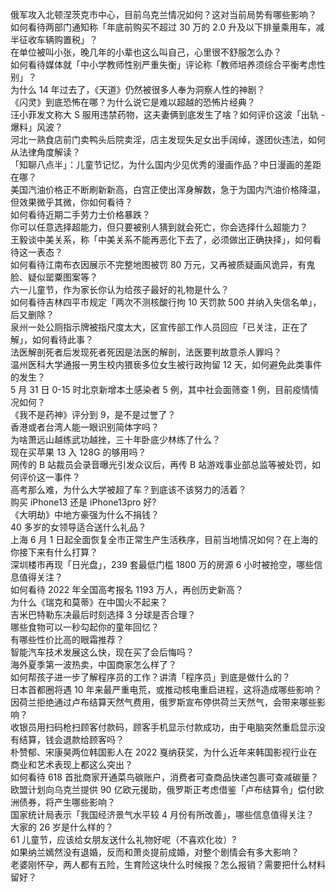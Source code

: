 俄军攻入北顿涅茨克市中心，目前乌克兰情况如何？这对当前局势有哪些影响？  
如何看待两部门通知称「年底前购买不超过 30 万的 2.0 升及以下排量乘用车，减半征收车辆购置税」？  
在单位被叫小张，晚几年的小辈也这么叫自己，心里很不舒服怎么办？  
如何看待媒体就「中小学教师性别严重失衡」评论称「教师培养须综合平衡考虑性别」？  
为什么 14 年过去了，《天道》仍然被很多人奉为洞察人性的神剧？  
《闪灵》到底恐怖在哪？为什么说它是难以超越的恐怖片经典？  
汪小菲发文称大 S 服用违禁药物，这夫妻俩到底发生了啥？如何评价这波「出轨 - 爆料」风波？  
河北一熟食店前门卖鸭头后院卖淫，店主发现失足女出手阔绰，遂团伙违法，如何从法律角度解读？  
「知聊八点半」：儿童节记忆，为什么国内少见优秀的漫画作品？中日漫画的差距在哪？  
美国汽油价格正不断刷新新高，白宫正使出浑身解数，急于为国内汽油价格降温，但效果微乎其微，你如何看待？  
如何看待近期二手劳力士价格暴跌？  
你可以任意选择超能力，但只要被别人猜到就会死亡，你会选择什么超能力？  
王毅谈中美关系，称「中美关系不能再恶化下去了，必须做出正确抉择」，如何看待这一表态？  
如何看待江南布衣因展示不完整地图被罚 80 万元，又再被质疑画风诡异，有鬼脸、疑似罂粟图案等？  
六一儿童节，作为家长你认为给孩子最好的礼物是什么？  
如何看待吉林四平市规定「两次不测核酸行拘 10 天罚款 500 并纳入失信名单」，后又删除？  
泉州一处公厕指示牌被指尺度太大，区宣传部工作人员回应「已关注，正在了解」，如何看待此事？  
法医解剖死者后发现死者死因是法医的解剖，法医要判故意杀人罪吗？  
温州医科大学通报一男生校内猥亵多位女生被行政拘留 12 天，如何避免此类事件的发生？  
5 月 31 日 0-15 时北京新增本土感染者 5 例，其中社会面筛查 1 例，目前疫情情况如何？  
《我不是药神》评分到 9，是不是过誉了？  
香港或者台湾人能一眼识别简体字吗？  
为啥萧远山越练武功越挫，三十年卧底少林练了什么？  
现在买苹果 13 入 128G 的够用吗？  
网传的 B 站裁员会录音曝光引发众议后，再传 B 站游戏事业部总监等被处罚，如何评价这一事件？  
高考那么难，为什么大学被超了车？到底该不该努力的活着？  
购买 iPhone13 还是 iPhone13pro 好?  
《大明劫》中地方豪强为什么不捐钱？  
40 多岁的女领导适合送什么礼品？  
上海 6 月 1 日起全面恢复全市正常生产生活秩序，目前当地情况如何？在上海的你接下来有什么打算？  
深圳楼市再现「日光盘」，239 套最低门槛 1800 万的房源 6 小时被抢空，哪些信息值得关注？  
如何看待 2022 年全国高考报名 1193 万人，再创历史新高？  
为什么《瑞克和莫蒂》在中国火不起来？  
吉米巴特勒东决最后时刻选择 3 分球是否合理？  
哪些食物可以一秒勾起你的童年回忆？  
有哪些性价比高的眼霜推荐？  
智能汽车技术发展这么快，现在买了会后悔吗？  
海外夏季第一波热卖，中国商家怎么样了？  
如何帮孩子进一步了解程序员的工作？讲清「程序员」到底是做什么的？  
日本首都圈将遇 10 年来最严重电荒，或推动核电重启进程，这将造成哪些影响？  
因荷兰拒绝通过卢布结算天然气费用，俄罗斯宣布停供荷兰天然气，会带来哪些影响？  
收银员用扫码枪扫顾客付款码，顾客手机显示付款成功，由于电脑突然重启显示没有结算，钱会退款给顾客吗？  
朴赞郁、宋康昊两位韩国影人在 2022 戛纳获奖，为什么近年来韩国影视行业在商业和艺术表现上都这么突出？  
如何看待 618 首批商家开通菜鸟碳账户，消费者可查商品快递包裹可查减碳量？  
欧盟计划向乌克兰提供 90 亿欧元援助，俄罗斯正考虑借鉴「卢布结算令」偿付欧洲债券，将产生哪些影响？  
国家统计局表示「我国经济景气水平较 4 月份有所改善」，哪些信息值得关注？  
大家的 26 岁是什么样的？  
61 儿童节，应该给女朋友送什么礼物好呢（不喜欢化妆）?  
如果纳兰嫣然没有退婚，反而和萧炎提前成婚，对整个剧情会有多大影响？  
老婆刚怀孕，两人都有五险，生育险这块什么时候报？怎么报销？需要把什么材料留好？  

